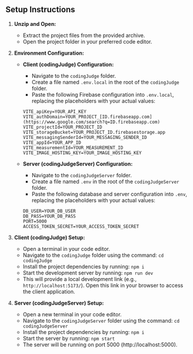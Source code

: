 ## Setup Instructions

1. **Unzip and Open:**
   - Extract the project files from the provided archive.
   - Open the project folder in your preferred code editor.

2. **Environment Configuration:**
   - **Client (codingJudge) Configuration:**
     - Navigate to the `codingJudge` folder.
     - Create a file named `.env.local` in the root of the `codingJudge` folder.
     - Paste the following Firebase configuration into `.env.local`, replacing the placeholders with your actual values:

     ```
     VITE_apiKey=YOUR_API_KEY
     VITE_authDomain=YOUR_PROJECT_[ID.firebaseapp.com](https://www.google.com/search?q=ID.firebaseapp.com)
     VITE_projectId=YOUR_PROJECT_ID
     VITE_storageBucket=YOUR_PROJECT_ID.firebasestorage.app
     VITE_messagingSenderId=YOUR_MESSAGING_SENDER_ID
     VITE_appId=YOUR_APP_ID
     VITE_measurementId=YOUR_MEASUREMENT_ID
     VITE_IMAGE_HOSTING_KEY=YOUR_IMAGE_HOSTING_KEY
     ```

   - **Server (codingJudgeServer) Configuration:**
     - Navigate to the `codingJudgeServer` folder.
     - Create a file named `.env` in the root of the `codingJudgeServer` folder.
     - Paste the following database and server configuration into `.env`, replacing the placeholders with your actual values:

     ```
     DB_USER=YOUR_DB_USER
     DB_PASS=YOUR_DB_PASS
     PORT=5000
     ACCESS_TOKEN_SECRET=YOUR_ACCESS_TOKEN_SECRET
     ```

3. **Client (codingJudge) Setup:**
   - Open a terminal in your code editor.
   - Navigate to the `codingJudge` folder using the command: `cd codingJudge`
   - Install the project dependencies by running: `npm i`
   - Start the development server by running: `npm run dev`
   - This will provide a local development link (e.g., `http://localhost:5173/`). Open this link in your browser to access the client application.

4. **Server (codingJudgeServer) Setup:**
   - Open a new terminal in your code editor.
   - Navigate to the `codingJudgeServer` folder using the command: `cd codingJudgeServer`
   - Install the project dependencies by running: `npm i`
   - Start the server by running: `npm start`
   - The server will be running on port 5000 (http://localhost:5000).
